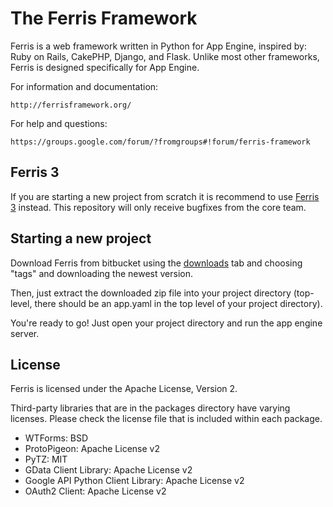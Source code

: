 The Ferris Framework
====================

Ferris is a web framework written in Python for App Engine, inspired by: Ruby on Rails, CakePHP, Django, and Flask. Unlike most other frameworks, Ferris is designed specifically for App Engine.

For information and documentation:

    http://ferrisframework.org/

For help and questions: 

    https://groups.google.com/forum/?fromgroups#!forum/ferris-framework


Ferris 3
--------

If you are starting a new project from scratch it is recommend to use [Ferris 3](https://github.com/jonparrott/Ferris3) instead. This repository will only receive bugfixes from the core team. 


Starting a new project
----------------------

Download Ferris from bitbucket using the [downloads]() tab and choosing "tags" and downloading the newest version.

Then, just extract the downloaded zip file into your project directory (top-level, there should be an app.yaml in the top level of your project directory).

You're ready to go! Just open your project directory and  run the app engine server.

License
-------

Ferris is licensed under the Apache License, Version 2.

Third-party libraries that are in the packages directory have varying licenses. Please check the license file that is included within each package.

 * WTForms: BSD
 * ProtoPigeon: Apache License v2
 * PyTZ: MIT
 * GData Client Library: Apache License v2
 * Google API Python Client Library: Apache License v2
 * OAuth2 Client: Apache License v2
